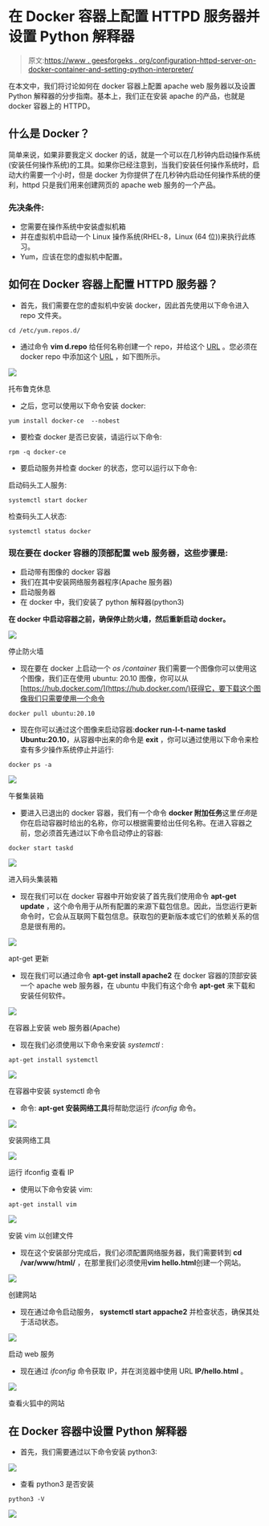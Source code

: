 # 在 Docker 容器上配置 HTTPD 服务器并设置 Python 解释器

> 原文:[https://www . geesforgeks . org/configuration-httpd-server-on-docker-container-and-setting-python-interpreter/](https://www.geeksforgeeks.org/configuring-httpd-server-on-docker-container-and-setting-up-python-interpreter/)

在本文中，我们将讨论如何在 docker 容器上配置 apache web 服务器以及设置 Python 解释器的分步指南。基本上，我们正在安装 apache 的产品，也就是 docker 容器上的 HTTPD。

## **什么是 Docker？**

简单来说，如果非要我定义 docker 的话，就是一个可以在几秒钟内启动操作系统(安装任何操作系统)的工具。如果你已经注意到，当我们安装任何操作系统时，启动大约需要一个小时，但是 docker 为你提供了在几秒钟内启动任何操作系统的便利，httpd 只是我们用来创建网页的 apache web 服务的一个产品。

### **先决条件:**

*   您需要在操作系统中安装虚拟机箱
*   并在虚拟机中启动一个 Linux 操作系统(RHEL-8，Linux (64 位))来执行此练习。
*   Yum，应该在您的虚拟机中配置。

## **如何在 Docker 容器上配置 HTTPD 服务器？**

*   首先，我们需要在您的虚拟机中安装 docker，因此首先使用以下命令进入 repo 文件夹。

```
cd /etc/yum.repos.d/
```

*   通过命令 **vim d.repo** 给任何名称创建一个 repo，并给这个 [URL](https://download.docker.com/linux/centos/7/x86_64/stable/) 。您必须在 docker repo 中添加这个 [URL](https://download.docker.com/linux/centos/7/x86_64/stable/) ，如下图所示。

![](img/8a5d66075f88257b677b5171cd2e25ce.png)

托布鲁克休息

*   之后，您可以使用以下命令安装 docker:

```
yum install docker-ce  --nobest
```

*   要检查 docker 是否已安装，请运行以下命令:

```
rpm -q docker-ce
```

*   要启动服务并检查 docker 的状态，您可以运行以下命令:

启动码头工人服务:

```
systemctl start docker
```

检查码头工人状态:

```
systemctl status docker
```

### **现在要在 docker 容器的顶部配置 web 服务器，这些步骤是:**

*   启动带有图像的 docker 容器
*   我们在其中安装网络服务器程序(Apache 服务器)
*   启动服务器
*   在 docker 中，我们安装了 python 解释器(python3)

**在 docker 中启动容器之前，确保停止防火墙，然后重新启动 docker。**

![](img/633e0c6bf7fc61ea8aff45c354f07f07.png)

停止防火墙

*   现在要在 docker 上启动一个 *os /container* 我们需要一个图像你可以使用这个图像，我们正在使用 ubuntu: 20.10 图像，你可以从[https://hub.docker.com/](https://hub.docker.com/)获得它，要下载这个图像我们只需要使用一个命令

```
docker pull ubuntu:20.10
```

*   现在你可以通过这个图像来启动容器:**docker run-I-t-name taskd Ubuntu:20.10**，从容器中出来的命令是 **exit** ，你可以通过使用以下命令来检查有多少操作系统停止并运行:

```
docker ps -a
```

![](img/426d88faaad4a50e2ee71c02807b8b6f.png)

午餐集装箱

*   要进入已退出的 docker 容器，我们有一个命令 **docker 附加任务**这里*任务*是你在启动容器时给出的名称，你可以根据需要给出任何名称。在进入容器之前，您必须首先通过以下命令启动停止的容器:

```
docker start taskd
```

![](img/ba1761015687f3df798a8f6fcf0d4d54.png)

进入码头集装箱

*   现在我们可以在 docker 容器中开始安装了首先我们使用命令 **apt-get update** ，这个命令用于从所有配置的来源下载包信息。因此，当您运行更新命令时，它会从互联网下载包信息。获取包的更新版本或它们的依赖关系的信息是很有用的。

![](img/f43fb787372dbae7ef4eb60d50059dc9.png)

apt-get 更新

*   现在我们可以通过命令 **apt-get install apache2** 在 docker 容器的顶部安装一个 apache web 服务器，在 ubuntu 中我们有这个命令 **apt-get** 来下载和安装任何软件。

![](img/3e5e0f74811b637bbcc20941daf5520b.png)

在容器上安装 web 服务器(Apache)

*   现在我们必须使用以下命令来安装 *systemctl* :

```
apt-get install systemctl
```

![](img/a38614f2f39a61e9979920198ec5ae08.png)

在容器中安装 systemctl 命令

*   命令: **apt-get 安装网络工具**将帮助您运行 *ifconfig* 命令。

![](img/7acbf23547c91e480da783bbd2d856e5.png)

安装网络工具

![](img/726a1abb4526e1214379af7d7540a554.png)

运行 ifconfig 查看 IP

*   使用以下命令安装 vim:

```
apt-get install vim
```

![](img/6b6a28e4aeed42cab613c4c578780479.png)

安装 vim 以创建文件

*   现在这个安装部分完成后，我们必须配置网络服务器，我们需要转到 **cd /var/www/html/** ，在那里我们必须使用**vim hello.html**创建一个网站。

![](img/a079f99bd2f4452da4d7fe2269f1068e.png)

创建网站

*   现在通过命令启动服务， **systemctl start appache2** 并检查状态，确保其处于活动状态。

![](img/5d040ea3f3d1ecf7d748a7fe853321f2.png)

启动 web 服务

*   现在通过 *ifconfig* 命令获取 IP，并在浏览器中使用 URL **IP/hello.html** 。

![](img/ae20ad3399a49cd752fc851ab1f67d94.png)

查看火狐中的网站

## **在 Docker 容器中设置 Python 解释器**

*   首先，我们需要通过以下命令安装 python3:

![](img/68f40616a8b12ea1947eed205ca5469c.png)

*   查看 python3 是否安装

```
python3 -V
```

![](img/6b9f765b3110bdfc89b23182cb609137.png)
